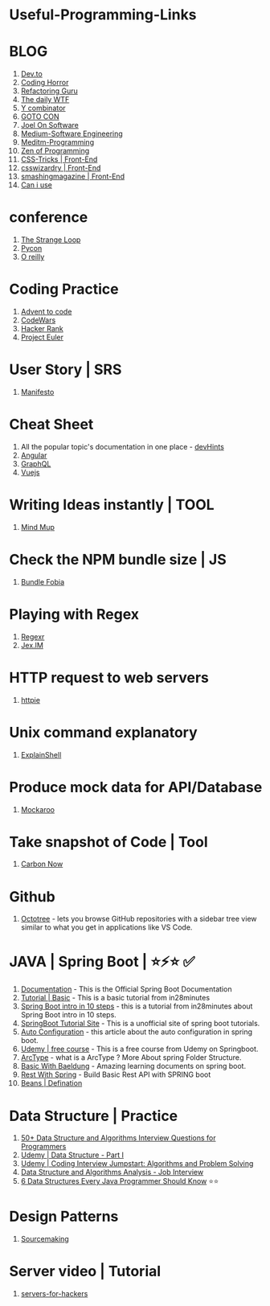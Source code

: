 # Useful-Programming-Links

# BLOG
  1. [Dev.to](https://dev.to)
  2. [Coding Horror](https://blog.codinghorror.com)
  3. [Refactoring Guru](https://refactoring.guru/)
  4. [The daily WTF](https://thedailywtf.com/)
  5. [Y combinator](https://news.ycombinator.com/)
  6. [GOTO CON](https://blog.gotocon.com/blog/)
  7. [Joel On Software](https://www.joelonsoftware.com/)
  8. [Medium-Software Engineering](https://medium.com/topic/software-engineering)
  9. [Meditm-Programming](https://medium.com/topic/programming)
  10. [Zen of Programming](https://zen-of-programming.com/)
  11. [CSS-Tricks | Front-End](https://css-tricks.com/)
  12. [csswizardry | Front-End](https://csswizardry.com/)
  13. [smashingmagazine | Front-End](https://www.smashingmagazine.com/)
  14. [Can i use](https://caniuse.com/#home)

  
# conference 
  1. [The Strange Loop](https://www.thestrangeloop.com/)
  2. [Pycon](https://us.pycon.org/2019/)
  3. [O reilly](https://conferences.oreilly.com/fluent/fl-ca)
  
# Coding Practice
  1. [Advent to code](https://adventofcode.com/)
  2. [CodeWars](https://www.codewars.com/)
  3. [Hacker Rank](https://www.hackerrank.com/dashboard)
  4. [Project Euler](https://projecteuler.net/)
  
# User Story | SRS
  1. [Manifesto](https://manifesto.co.uk/user-story-mapping/)
  
# Cheat Sheet
  1. All the popular topic's documentation in one place
    - [devHints](https://devhints.io/)
  2. [Angular](https://angular.io/guide/cheatsheet)
  3. [GraphQL](https://raw.githubusercontent.com/sogko/graphql-shorthand-notation-cheat-sheet/master/graphql-shorthand-notation-cheat-sheet.png)
  4. [Vuejs](https://vuejs-tips.github.io/cheatsheet/)
  
# Writing Ideas instantly | TOOL
  1. [Mind Mup](https://drive.mindmup.com)
  
# Check the NPM bundle size | JS
  1. [Bundle Fobia](https://bundlephobia.com/)
  
# Playing with Regex
  1. [Regexr](https://regexr.com/)
  2. [Jex.IM](https://jex.im/regulex/)
  
# HTTP request to web servers
  1. [httpie](https://httpie.org/)
  
# Unix command explanatory
  1. [ExplainShell](https://explainshell.com/)
  
# Produce mock data for API/Database
  1. [Mockaroo](https://www.mockaroo.com/  )
  
# Take snapshot of Code | Tool
  1. [Carbon Now](https://carbon.now.sh)
  
# Github
  1. [Octotree](https://chrome.google.com/webstore/detail/octotree/bkhaagjahfmjljalopjnoealnfndnagc/related) - lets you browse GitHub repositories with a sidebar tree view similar to what you get in applications like VS Code.

# JAVA | Spring Boot | ⭐⚡⭐ ✅
  1. [Documentation](https://docs.spring.io/spring-boot/docs/2.1.3.RELEASE/reference/html/) - This is the Official Spring Boot Documentation
  2. [Tutorial | Basic](https://in28minutes1.teachable.com/courses/enrolled/257263) - This is a basic tutorial from in28minutes
  3. [Spring Boot intro in 10 steps](https://www.in28minutes.com/spring-boot-introduction-in-10-steps) - this is a tutorial from in28minutes about Spring Boot intro in 10 steps.
  4. [SpringBoot Tutorial Site](http://www.springboottutorial.com/) - This is a unofficial site of spring boot tutorials.
  5. [Auto Configuration](http://www.springboottutorial.com/spring-boot-auto-configuration) - this article about the auto configuration in spring boot.
  6.   [Udemy | free course](https://www.udemy.com/spring-boot-complete-guide-from-development-to-deployment/learn/v4/overview) - This is a free course from Udemy on Springboot.
  7. [ArcType](https://maven.apache.org/archetypes/maven-archetype-quickstart/) - what is a ArcType ? More About spring Folder Structure.
  8. [Basic With Baeldung](https://www.baeldung.com/spring-boot) - Amazing learning documents on spring boot.
 10. [Rest With Spring](https://www.baeldung.com/rest-with-spring-series) - Build Basic Rest API with SPRING boot
 11. [Beans | Defination](https://docs.spring.io/spring/docs/current/spring-framework-reference/core.html#beans)


# Data Structure | Practice
  1. [50+ Data Structure and Algorithms Interview Questions for Programmers](https://hackernoon.com/50-data-structure-and-algorithms-interview-questions-for-programmers-b4b1ac61f5b0)
  2. [Udemy | Data Structure - Part I](https://www.udemy.com/cart/subscribe/course/447758/)
  3. [Udemy | Coding Interview Jumpstart: Algorithms and Problem Solving](https://www.udemy.com/cart/subscribe/course/1697176/)
  4. [Data Structure and Algorithms Analysis - Job Interview](https://www.udemy.com/data-structure-and-algorithms-analysis/learn/v4/overview)
  5. [6 Data Structures Every Java Programmer Should Know](http://www.java67.com/2013/08/ata-structures-in-java-programming-array-linked-list-map-set-stack-queue.html) ⭐⭐
  
  
# Design Patterns
  1. [Sourcemaking](https://sourcemaking.com/design_patterns) 
  
# Server video | Tutorial
  1. [servers-for-hackers](https://serversforhackers.com)
